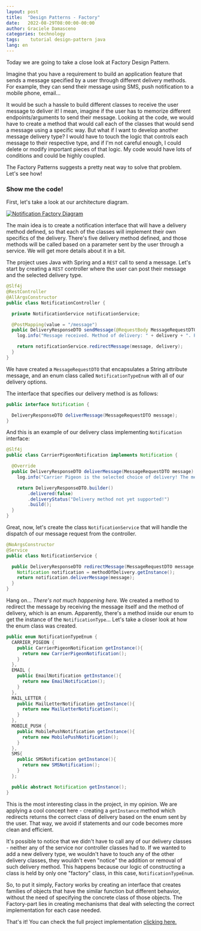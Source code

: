 ```yaml
---
layout: post
title:  "Design Patterns - Factory"
date:   2022-08-29T08:00:00-00:00
author: Graciele Damasceno
categories: technology
tags:    tutorial design-pattern java
lang: en
---
```


Today we are going to take a close look at Factory Design Pattern.

Imagine that you have a requirement to build an application feature that sends a message specified by a user through different delivery methods. For example, they can send their message using SMS, push notification to a mobile phone, email... 

It would be such a hassle to build different classes to receive the user message to deliver it! I mean, imagine if the user has to memorize different endpoints/arguments to send their message. Looking at the code, we would have to create a method that would call each of the classes that would send a message using a specific way. But what if I want to develop another message delivery type? I would have to touch the logic that controls each message to their respective type, and if I'm not careful enough, I could delete or modify important pieces of that logic. My code would have lots of conditions and could be highly coupled.

The Factory Patterns suggests a pretty neat way to solve that problem. Let's see how!

### Show me the code!

First, let's take a look at our architecture diagram.

<a href="/dev-on-track/assets/posts/2022-08-29/factory-diagram.png" data-lightbox="factory" data-title="Notification Factory Diagram">
  <img src="/dev-on-track/assets/posts/2022-08-29/factory-diagram.png" title="Notification Factory Diagram">
</a>

The main idea is to create a notification interface that will have a delivery method defined, so that each of the classes will implement their own specifics of the delivery. There's five delivery method defined, and those methods will be called based on a parameter sent by the user through a service. We will get more details about it in a bit. 

The project uses Java with Spring and a `REST` call to send a message. Let's start by creating a `REST` controller where the user can post their message and the selected delivery type.

```java
@Slf4j
@RestController
@AllArgsConstructor
public class NotificationController {

  private NotificationService notificationService;

  @PostMapping(value = "/message")
  public DeliveryResponseDTO sendMessage(@RequestBody MessageRequestDTO message, @RequestParam NotificationTypeEnum delivery) {
    log.info("Message received. Method of delivery: " + delivery + ". Payload: " + message);

    return notificationService.redirectMessage(message, delivery);
  }
}
```

We have created a `MessageRequestDTO` that encapsulates a String attribute message, and an enum class called  `NotificationTypeEnum` with all of our delivery options.

The interface that specifies our delivery method is as follows:

```java
public interface Notification {

  DeliveryResponseDTO deliverMessage(MessageRequestDTO message);
}
```

And this is an example of our delivery class implementing `Notification` interface:

```java
@Slf4j
public class CarrierPigeonNotification implements Notification {

  @Override
  public DeliveryResponseDTO deliverMessage(MessageRequestDTO message) {
    log.info("Carrier Pigeon is the selected choice of delivery! The message to send is: " + message);

    return DeliveryResponseDTO.builder()
        .delivered(false)
        .deliveryStatus("Delivery method not yet supported!")
        .build();
  }
}
```

Great, now, let's create the class `NotificationService` that will handle the dispatch of our message request from the controller.

```java
@NoArgsConstructor
@Service
public class NotificationService {

  public DeliveryResponseDTO redirectMessage(MessageRequestDTO message, NotificationTypeEnum methodOfDelivery){
    Notification notification = methodOfDelivery.getInstance();
    return notification.deliverMessage(message);
  }
}
```

Hang on... *There's not much happening here.* We created a method to redirect the message by receiving the message itself and the method of delivery, which is an enum. Apparently, there's a method inside our enum to get the instance of the `NotificationType`... Let's take a closer look at how the enum class was created.

```java
public enum NotificationTypeEnum {
  CARRIER_PIGEON {
    public CarrierPigeonNotification getInstance(){
      return new CarrierPigeonNotification();
    }
  },
  EMAIL {
    public EmailNotification getInstance(){
      return new EmailNotification();
    }
  },
  MAIL_LETTER {
    public MailLetterNotification getInstance(){
      return new MailLetterNotification();
    }
  },
  MOBILE_PUSH {
    public MobilePushNotification getInstance(){
      return new MobilePushNotification();
    }
  },
  SMS{
    public SMSNotification getInstance(){
      return new SMSNotification();
    }
  };

  public abstract Notification getInstance();
}
```

This is the most interesting class in the project, in my opinion. We are applying a cool concept here - creating a `getInstance` method which redirects returns the correct class of delivery based on the enum sent by the user. That way, we avoid if statements and our code becomes more clean and efficient.

It's possible to notice that we didn't have to call any of our delivery classes - neither any of the service nor controller classes had to. If we wanted to add a new delivery type, we wouldn't have to touch any of the other delivery classes, they wouldn't even "notice" the addition or removal of such delivery method. This happens because our logic of constructing a class is held by only one "factory" class, in this case, `NotificationTypeEnum`.

So, to put it simply, Factory works by creating an interface that creates families of objects that have the similar function but different behavior, without the need of specifying the concrete class of those objects. The Factory-part lies in creating mechanisms that deal with selecting the correct implementation for each case needed. 

That's it! You can check the full project implementation [clicking here.](https://github.com/GracieleDamasceno/design-patterns/tree/main/factory)
